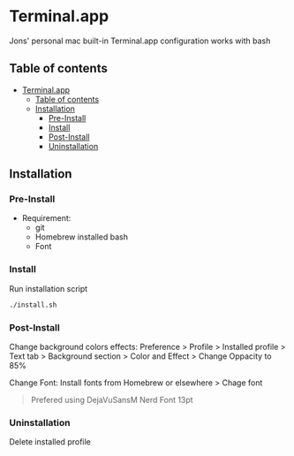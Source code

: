 # Terminal.app

Jons' personal mac built-in Terminal.app configuration works with bash

## Table of contents

- [Terminal.app](#terminalapp)
  - [Table of contents](#table-of-contents)
  - [Installation](#installation)
    - [Pre-Install](#pre-install)
    - [Install](#install)
    - [Post-Install](#post-install)
    - [Uninstallation](#uninstallation)

## Installation

### Pre-Install

- Requirement:
  - git
  - Homebrew installed bash
  - Font

### Install

Run installation script

```bash
./install.sh
```

### Post-Install

Change background colors effects: Preference > Profile > Installed profile > Text tab > Background section > Color and Effect > Change Oppacity to 85%

Change Font: Install fonts from Homebrew or elsewhere > Chage font

> Prefered using DejaVuSansM Nerd Font 13pt

### Uninstallation

Delete installed profile
